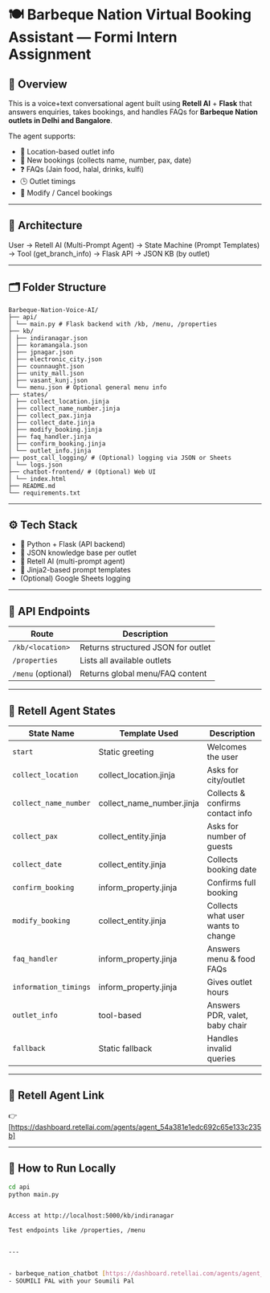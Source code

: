 # 🍽️ Barbeque Nation Virtual Booking Assistant — Formi Intern Assignment

## 📌 Overview

This is a voice+text conversational agent built using **Retell AI** + **Flask** that answers enquiries, takes bookings, and handles FAQs for **Barbeque Nation outlets in Delhi and Bangalore**.

The agent supports:
- 📍 Location-based outlet info
- 📅 New bookings (collects name, number, pax, date)
- ❓ FAQs (Jain food, halal, drinks, kulfi)
- 🕒 Outlet timings
- 🔁 Modify / Cancel bookings

---

## 🧠 Architecture

User → Retell AI (Multi-Prompt Agent)
→ State Machine (Prompt Templates)
→ Tool (get_branch_info) → Flask API → JSON KB (by outlet)


---

## 🗂️ Folder Structure
```
Barbeque-Nation-Voice-AI/
├── api/
│ └── main.py # Flask backend with /kb, /menu, /properties
├── kb/
│ ├── indiranagar.json
│ ├── koramangala.json
│ ├── jpnagar.json
│ ├── electronic_city.json
│ ├── counnaught.json
│ ├── unity_mall.json
│ ├── vasant_kunj.json
│ └── menu.json # Optional general menu info
├── states/
│ ├── collect_location.jinja
│ ├── collect_name_number.jinja
│ ├── collect_pax.jinja
│ ├── collect_date.jinja
│ ├── modify_booking.jinja
│ ├── faq_handler.jinja
│ ├── confirm_booking.jinja
│ └── outlet_info.jinja
├── post_call_logging/ # (Optional) logging via JSON or Sheets
│ └── logs.json
├── chatbot-frontend/ # (Optional) Web UI
│ └── index.html
├── README.md
└── requirements.txt
```

---

## ⚙️ Tech Stack

- 🐍 Python + Flask (API backend)
- 🧾 JSON knowledge base per outlet
- 🔁 Retell AI (multi-prompt agent)
- 🧠 Jinja2-based prompt templates
- (Optional) Google Sheets logging

---

## 🧾 API Endpoints

| Route                    | Description                            |
|--------------------------|----------------------------------------|
| `/kb/<location>`         | Returns structured JSON for outlet     |
| `/properties`            | Lists all available outlets            |
| `/menu` (optional)       | Returns global menu/FAQ content        |

---

## 🧠 Retell Agent States

| State Name            | Template Used           | Description                        |
|-----------------------|-------------------------|------------------------------------|
| `start`               | Static greeting         | Welcomes the user                  |
| `collect_location`    | collect_location.jinja  | Asks for city/outlet               |
| `collect_name_number` | collect_name_number.jinja | Collects & confirms contact info |
| `collect_pax`         | collect_entity.jinja    | Asks for number of guests          |
| `collect_date`        | collect_entity.jinja    | Collects booking date              |
| `confirm_booking`     | inform_property.jinja   | Confirms full booking              |
| `modify_booking`      | collect_entity.jinja    | Collects what user wants to change |
| `faq_handler`         | inform_property.jinja   | Answers menu & food FAQs           |
| `information_timings` | inform_property.jinja   | Gives outlet hours                 |
| `outlet_info`         | tool-based              | Answers PDR, valet, baby chair     |
| `fallback`            | Static fallback         | Handles invalid queries            |

---

## 🔗 Retell Agent Link

👉 [https://dashboard.retellai.com/agents/agent_54a381e1edc692c65e133c235b]

---

## 🧪 How to Run Locally

```bash
cd api
python main.py


Access at http://localhost:5000/kb/indiranagar

Test endpoints like /properties, /menu


---


- barbeque_nation_chatbot [https://dashboard.retellai.com/agents/agent_54a381e1edc692c65e133c235b]
- SOUMILI PAL with your Soumili Pal


